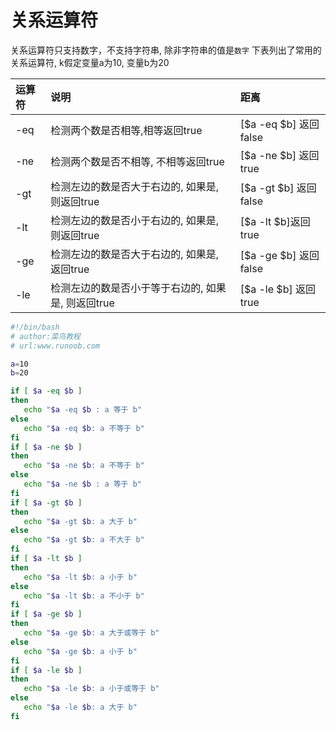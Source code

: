 # 关系运算符
关系运算符只支持数字，不支持字符串, 除非字符串的值是`数字`
下表列出了常用的关系运算符, k假定变量a为10, 变量b为20

|运算符|说明|距离|
|:----|:---|:---|
|-eq   |检测两个数是否相等,相等返回true   |[$a -eq $b] 返回false   |
|-ne   |检测两个数是否不相等, 不相等返回true   |[$a -ne $b] 返回true   |
|-gt   |检测左边的数是否大于右边的, 如果是, 则返回true   |[$a -gt $b] 返回false   |
|-lt   |检测左边的数是否小于右边的, 如果是, 则返回true   |[$a -lt $b]返回true   |
|-ge   |检测左边的数是否大于右边的, 如果是, 返回true   |[$a -ge $b] 返回false   |
|-le   |检测左边的数是否小于等于右边的, 如果是, 则返回true   |[$a -le $b] 返回true  |

```sh
#!/bin/bash
# author:菜鸟教程
# url:www.runoob.com

a=10
b=20

if [ $a -eq $b ]
then
   echo "$a -eq $b : a 等于 b"
else
   echo "$a -eq $b: a 不等于 b"
fi
if [ $a -ne $b ]
then
   echo "$a -ne $b: a 不等于 b"
else
   echo "$a -ne $b : a 等于 b"
fi
if [ $a -gt $b ]
then
   echo "$a -gt $b: a 大于 b"
else
   echo "$a -gt $b: a 不大于 b"
fi
if [ $a -lt $b ]
then
   echo "$a -lt $b: a 小于 b"
else
   echo "$a -lt $b: a 不小于 b"
fi
if [ $a -ge $b ]
then
   echo "$a -ge $b: a 大于或等于 b"
else
   echo "$a -ge $b: a 小于 b"
fi
if [ $a -le $b ]
then
   echo "$a -le $b: a 小于或等于 b"
else
   echo "$a -le $b: a 大于 b"
fi
```
